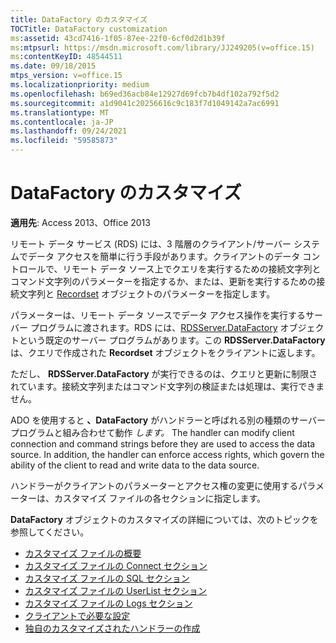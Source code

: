 ```yaml
---
title: DataFactory のカスタマイズ
TOCTitle: DataFactory customization
ms:assetid: 43cd7416-1f05-87ee-22f0-6cf0d2d1b39f
ms:mtpsurl: https://msdn.microsoft.com/library/JJ249205(v=office.15)
ms:contentKeyID: 48544511
ms.date: 09/18/2015
mtps_version: v=office.15
ms.localizationpriority: medium
ms.openlocfilehash: b69ed36acb84e12927d69fcb7b4df102a792f5d2
ms.sourcegitcommit: a1d9041c20256616c9c183f7d1049142a7ac6991
ms.translationtype: MT
ms.contentlocale: ja-JP
ms.lasthandoff: 09/24/2021
ms.locfileid: "59585873"
---
```

# <a name="datafactory-customization"></a>DataFactory のカスタマイズ


**適用先**: Access 2013、Office 2013

リモート データ サービス (RDS) には、3 階層のクライアント/サーバー システムでデータ アクセスを簡単に行う手段があります。クライアントのデータ コントロールで、リモート データ ソース上でクエリを実行するための接続文字列とコマンド文字列のパラメーターを指定するか、または、更新を実行するための接続文字列と [Recordset](recordset-object-ado.md) オブジェクトのパラメーターを指定します。

パラメーターは、リモート データ ソースでデータ アクセス操作を実行するサーバー プログラムに渡されます。RDS には、[RDSServer.DataFactory](datafactory-object-rdsserver.md) オブジェクトという既定のサーバー プログラムがあります。この **RDSServer.DataFactory** は、クエリで作成された **Recordset** オブジェクトをクライアントに返します。

ただし、 **RDSServer.DataFactory** が実行できるのは、クエリと更新に制限されています。接続文字列またはコマンド文字列の検証または処理は、実行できません。

ADO を使用すると **、DataFactory** がハンドラーと呼ばれる別の種類のサーバー プログラムと組み合わせて動作 *します。* The handler can modify client connection and command strings before they are used to access the data source. In addition, the handler can enforce access rights, which govern the ability of the client to read and write data to the data source.

ハンドラーがクライアントのパラメーターとアクセス権の変更に使用するパラメーターは、カスタマイズ ファイルの各セクションに指定します。

**DataFactory** オブジェクトのカスタマイズの詳細については、次のトピックを参照してください。

- [カスタマイズ ファイルの概要](understanding-the-customization-file.md)
- [カスタマイズ ファイルの Connect セクション](customization-file-connect-section.md)
- [カスタマイズ ファイルの SQL セクション](customization-file-sql-section.md)
- [カスタマイズ ファイルの UserList セクション](customization-file-userlist-section.md)
- [カスタマイズ ファイルの Logs セクション](customization-file-logs-section.md)
- [クライアントで必要な設定](https://docs.microsoft.com/office/vba/access/concepts/miscellaneous/required-client-settings)
- [独自のカスタマイズされたハンドラーの作成](https://docs.microsoft.com/office/vba/access/concepts/miscellaneous/writing-your-own-customized-handler)
